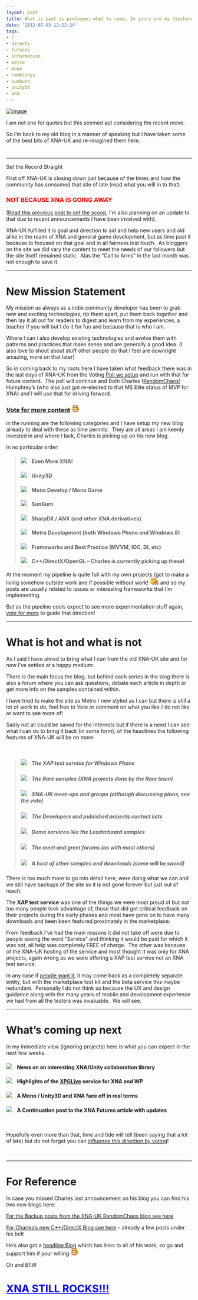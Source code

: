 ```yaml
---
layout: post
title: What is past is prologue; what to come, In yours and my discharge
date: '2012-07-03 12:22:24'
tags:
- c
- directx
- futures
- information
- metro
- mono
- ramblings
- sunburn
- unity3d
- xna
---
```


[![image](/Images/wordpress/2012/07/image_thumb142.png "image")](/Images/wordpress/2012/07/image139.png)

I am not one for quotes but this seemed apt considering the recent move.

So I’m back to my old blog in a manner of speaking but I have taken some of the best bits of XNA-UK and re-imagined them here.

# 
* * *

Set the Record Straight

First off XNA-UK is closing down just because of the times and how the community has consumed that site of late (read what you will in to that)

### <font color="#ff0000">NOT BECAUSE XNA IS GOING AWAY</font>

([Read this previous post to get the scoop](http://bit.ly/LMAXuy), I’m also planning on an update to that due to recent announcements I have been involved with).

XNA-UK fulfilled it is goal and direction to aid and help new users and old alike in the realm of XNA and general game development, but as time past it because to focused on that goal and in all fairness lost touch.&nbsp; As bloggers on the site we did vary the content to meet the needs of our followers but the site itself remained static.&nbsp; Alas the “Call to Arms” in the last month was not enough to save it.

* * *

# New Mission Statement

My mission as always as a indie community developer has been to grab new and exciting technologies, rip them apart, put them back together and then lay it all out for readers to digest and learn from my experiences, a teacher if you will but I do it for fun and because that is who I am.&nbsp;

Where I can i also develop existing technologies and evolve them with patterns and practices that make sense and are generally a good idea. (I also love to shout about stuff other people do that I feel are downright amazing, more on that later)

So in coming back to my roots here I have taken what feedback there was in the last days of XNA-UK from the Voting [Poll we setup](http://bit.ly/Om9Urz) and run with that for future content.&nbsp; The poll will continue and Both Charles ([RandomChaos](http://bit.ly/NhHN95)) Humphrey’s (who also just got re-elected to that MS Elite status of MVP for XNA) and I will use that for driving forward.

### [Vote for more content](http://bit.ly/Om9Urz) ![Open-mouthed smile](/Images/wordpress/2012/07/wlEmoticon-openmouthedsmile18.png)

in the running are the following categories and I have setup my new blog already to deal with these as time permits.&nbsp; They are all areas I am keenly invested in and where I lack, Charles is picking up on his new blog.

In no particular order:

> #### ![](http://www.dotnetscraps.com/samples/bullets/025.gif)&nbsp;&nbsp;&nbsp; Even More XNA!
> 
> #### ![](http://www.dotnetscraps.com/samples/bullets/025.gif)&nbsp;&nbsp;&nbsp; Unity3D
> 
> #### ![](http://www.dotnetscraps.com/samples/bullets/025.gif)&nbsp;&nbsp;&nbsp; Mono Develop / Mono Game
> 
> #### ![](http://www.dotnetscraps.com/samples/bullets/025.gif)&nbsp;&nbsp;&nbsp; SunBurn
> 
> #### ![](http://www.dotnetscraps.com/samples/bullets/025.gif)&nbsp;&nbsp;&nbsp; SharpDX / ANX (and other XNA derivatives)
> 
> #### ![](http://www.dotnetscraps.com/samples/bullets/025.gif)&nbsp;&nbsp;&nbsp; Metro Development (both Windows Phone and Windows 8)
> 
> #### ![](http://www.dotnetscraps.com/samples/bullets/025.gif)&nbsp;&nbsp;&nbsp; Frameworks and Best Practice (MVVM, IOC, DI, etc)
> 
> #### ![](http://www.dotnetscraps.com/samples/bullets/025.gif)&nbsp;&nbsp;&nbsp; C++/DirectX/OpenGL – Charles is currently picking up these!

At the moment my pipeline is quite full with my own projects (got to make a living somehow outside work and if possible without work! ![Smile with tongue out](/Images/wordpress/2012/07/wlEmoticon-smilewithtongueout4.png)) and so my posts are usually related to issues or interesting frameworks that I’m implementing.

But as the pipeline cools expect to see more experimentation stuff again, [vote for more](http://bit.ly/Om9Urz) to guide that direction!

* * *

# What is hot and what is not

As I said I have aimed to bring what I can from the old XNA-UK site and for now I’ve settled at a happy medium:

There is the main focus the blog, but behind each series in the blog there is also a forum where you can ask questions, debate each article in depth or get more info on the samples contained within.

I have tried to make the site as Metro / new styled as I can but there is still a lot of work to do, feel free to Vote or comment on what you like / do not like or want to see more of!

Sadly not all could be saved for the Internets but if there is a need I can see what I can do to bring it back (in some form), of the headlines the following features of XNA-UK will be no more:

&nbsp;

> ##### ![](http://www.dotnetscraps.com/samples/bullets/026.gif)&nbsp;&nbsp;&nbsp; The XAP test service for Windows Phone
> 
> ##### ![](http://www.dotnetscraps.com/samples/bullets/026.gif)&nbsp;&nbsp;&nbsp; The Rare samples (XNA projects done by the Rare team)
> 
> ##### ![](http://www.dotnetscraps.com/samples/bullets/026.gif)&nbsp;&nbsp;&nbsp; XNA-UK meet-ups and groups (although discussing plans, see the vote)
> 
> ##### ![](http://www.dotnetscraps.com/samples/bullets/026.gif)&nbsp;&nbsp;&nbsp; The Developers and published projects contact lists
> 
> ##### ![](http://www.dotnetscraps.com/samples/bullets/026.gif)&nbsp;&nbsp;&nbsp; Demo services like the Leaderboard samples
> 
> ##### ![](http://www.dotnetscraps.com/samples/bullets/026.gif)&nbsp;&nbsp;&nbsp; The meet and greet forums (as with most others)
> 
> ##### ![](http://www.dotnetscraps.com/samples/bullets/026.gif)&nbsp;&nbsp;&nbsp; A host of other samples and downloads (some will be saved)

There is too much more to go into detail here, were doing what we can and we still have backups of the site so it is not gone forever but just out of reach.

The **XAP test service** was one of the things we were most proud of but not too many people took advantage of, those that did got critical feedback on their projects during the early phases and most have gone on to have many downloads and been been featured proximately in the marketplace.&nbsp;

From feedback I’ve had the main reasons it did not take off were due to people seeing the word “Service” and thinking it would be paid for which it was not, all help was completely FREE of charge.&nbsp; The other was because of the XNA-UK hosting of the service and most thought it was only for XNA projects, again wrong as we were offering a XAP test service not an XNA test service.

In any case if [people want it](http://bit.ly/Om9Urz), it may come back as a completely separate entity, but with the marketplace test kit and the beta service this maybe redundant.&nbsp; Personally I do not think so because the UX and design guidance along with the many years of mobile and development experience we had from all the testers was invaluable.&nbsp; We will see.

* * *

# What’s coming up next

In my immediate view (ignoring projects) here is what you can expect in the next few weeks.

#### ![](http://www.dotnetscraps.com/samples/bullets/027.gif)&nbsp;&nbsp;&nbsp; News on an interesting XNA/Unity collaboration library

#### ![](http://www.dotnetscraps.com/samples/bullets/027.gif)&nbsp;&nbsp;&nbsp; Highlights of the [XPGLive](http://xpglive.com/) service for XNA and WP

#### ![](http://www.dotnetscraps.com/samples/bullets/027.gif)&nbsp;&nbsp;&nbsp; A Mono / Unity3D and XNA face off in real terms

#### ![](http://www.dotnetscraps.com/samples/bullets/027.gif)&nbsp;&nbsp;&nbsp; A Continuation post to the XNA Futures article with updates

&nbsp;

Hopefully even more than that, time and tide will tell (been saying that a lot of late) but do not forget you can [influence this direction by voting](http://bit.ly/Om9Urz)!

&nbsp;

* * *

# For Reference

In case you missed Charles last announcement on his blog you can find his two new blogs here:

[For the Backup posts from the XNA-UK RandomChaos blog see here](http://xnauk-randomchaosblogarchive.blogspot.co.uk/)

[For Charles’s new C++/DirectX Blog see here](http://randomchaosdx11adventures.blogspot.co.uk/) – already a few posts under his belt

He’s also got a [headline Blog](http://randomchaosxnaadventures.blogspot.co.uk/) which has links to all of his work, so go and support him if your willing ![Open-mouthed smile](/Images/wordpress/2012/07/wlEmoticon-openmouthedsmile18.png)

Oh and BTW

# <font color="#0000ff"><u><font style="font-weight: bold;">XNA STILL ROCKS!!!</font></u></font>
